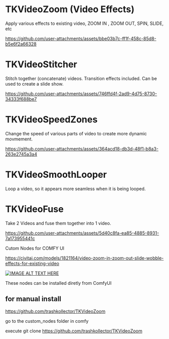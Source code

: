 # TKVideoZoom   (Video Effects)
Apply various effects to existing video, ZOOM IN , ZOOM OUT, SPIN, SLIDE, etc

https://github.com/user-attachments/assets/bbe03b7c-ff1f-458c-85d8-b5e6f2a66328

# TKVideoStitcher   
Stitch together (concatenate) videos.   Transition effects included.  Can be used to create a slide show.

https://github.com/user-attachments/assets/746ffd4f-2ad9-4d75-8730-34333f688be7

# TKVideoSpeedZones  
Change the speed of various parts of video to create more dynamic movmement.

https://github.com/user-attachments/assets/364acd18-db3d-48f1-b8a3-263e2745a3a4


# TKVideoSmoothLooper
Loop a video, so it appears more seamless when it is being looped.

# TKVideoFuse
Take 2 Videos and fuse them together into 1 video.


https://github.com/user-attachments/assets/5d40c8fa-ea85-4885-8931-7a173955441c






Cutom Nodes for COMFY UI

https://civitai.com/models/1821164/video-zoom-in-zoom-out-slide-wobble-effects-for-existing-video



[![IMAGE ALT TEXT HERE](http://img.youtube.com/vi/6uyFjAo0Sk8/maxresdefault.jpg)](https://www.youtube.com/watch?v=6uyFjAo0Sk8)


These nodes can be installed diretly from ComfyUI

for manual install
---------------------
https://github.com/trashkollector/TKVideoZoom

go to the custom_nodes folder in comfy

execute 
git clone https://github.com/trashkollector/TKVideoZoom




